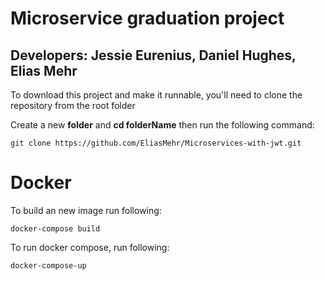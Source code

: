# Microservice graduation project
## Developers: Jessie Eurenius, Daniel Hughes, Elias Mehr

To download this project and make it runnable, you'll need to clone the repository from the root folder

Create a new **folder** and **cd folderName**
then run the following command:
```
git clone https://github.com/EliasMehr/Microservices-with-jwt.git
```

# Docker
To build an new image run following:
```
docker-compose build
```

To run docker compose, run following:
```
docker-compose-up

